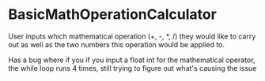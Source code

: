 # BasicMathOperationCalculator
User inputs which mathematical operation (+, -, *, /) they would like to carry out as well as the two numbers this operation would be applied to.

Has a bug where if you if you input a float int for the mathematical operator, the while loop runs 4 times, still trying to figure out what's causing the issue
